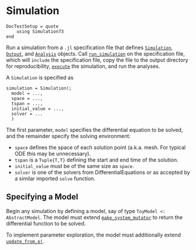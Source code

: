 # Simulation

```@meta
DocTestSetup = quote
    using Simulation73
end
```


Run a simulation from a `.jl` specification file that defines [`Simulation`](@ref), [`Output`](@ref), and [`Analysis`](@ref) objects. Call [`run_simulation`](@ref) on the specification file, which will `include` the specification file, copy the file to the output directory for reproducibility, [`execute`](@ref) the simulation, and run the analyses.

A `Simulation` is specified as

```
simulation = Simulation(;
  model = ...,
  space = ...,
  tspan = ...,
  initial_value = ...,
  solver = ...
  )
```
The first parameter, `model` specifies the differential equation to be solved, and the remainder specify the solving environment:
- `space` defines the space of each solution point (a.k.a. mesh. For typical ODE this may be unnecessary).
- `tspan` is a `Tuple{T,T}` defining the start and end time of the solution.
- `initial_value` must be of the same size as `space`.
- `solver` is one of the solvers from DifferentialEquations or as accepted by a similar imported `solve` function.

## Specifying a Model

Begin any simulation by defining a model, say of type `ToyModel <: AbstractModel`. The model must extend [`make_system_mutator`](@ref) to return the differential function to be solved.

To implement parameter exploration, the model must additionally extend [`update_from_p!`](@ref).
